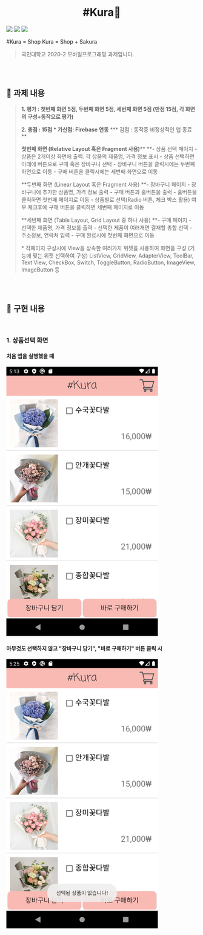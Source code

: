 <h1 align="center"> #Kura🌸</h1>
<div>
    <img src="https://img.shields.io/github/issues/minjj0905/ShopKura">
    <img src="https://img.shields.io/github/forks/minjj0905/ShopKura">
    <img src="https://img.shields.io/github/stars/minjj0905/ShopKura">
</div>


#Kura = Shop Kura = Shop + Sakura
> 국민대학교 2020-2 모바일프로그래밍 과제입니다.

<br>
<br>


## :cherry_blossom: 과제 내용

> **1. 평가 : 첫번째 화면 5점, 두번째 화면 5점, 세번째 화면 5점
>      (만점 15점, 각 화면의 구성+동작으로 평가)**
>
> **2. 총점 : 15점
>   \* 가산점: Firebase 연동**  *** 감점 : 동작중 비정상적인 앱 종료** 
>
> **첫번째 화면 (Relative Layout 혹은 Fragment 사용)****
> **- 상품 선택 페이지
> \- 상품은 2개이상 화면에 출력. 각 상품의 제품명, 가격 정보 표시 
> \- 상품 선택하면 아래에 버튼으로 구매 혹은 장바구니 선택
> \- 장바구니 버튼을 클릭시에는 두번째 화면으로 이동
> \- 구매 버튼을 클릭시에는 세번째 화면으로 이동
>
> **두번째 화면 (Linear Layout 혹은 Fragment 사용)
> **- 장바구니 페이지
> \- 장바구니에 추가한 상품명, 가격 정보 출력
> \- 구매 버튼과 홈버튼을 출럭
> \- 홈버튼을 클릭하면 첫번째 페이지로 이동
> \- 상품별로 선택(Radio 버튼, 체크 박스 활용) 여부 체크후에
>  구매 버튼을 클릭하면 세번째 페이지로 이동
>
> **세번째 화면 (Table Layout, Grid Layout 중 하나 사용)
> **- 구매 페이지
> \- 선택한 제품명, 가격 정보를 출력
> \- 선택한 제품이 여러개면 결재할 총합 선택
> \- 주소정보, 연락처 입력
> \- 구매 완료시에 첫번째 화면으로 이동
>
> \* 각페이지 구성시에 View을 상속한 여러가지 위젯을 사용하여 화면을 구성
>  (기능에 맞는 위젯 선택하여 구성)
>   ListView, GridView, AdapterView, ToolBar, Text View, CheckBox, Switch, 
>   ToggleButton, RadioButton, ImageView, ImageButton 등

<br>
<br>

## :cherry_blossom: 구현 내용

<br>

### 1. 상품선택 화면

#### 처음 앱을 실행했을 때
<img src="images/01_1.png" width="400">
<br>

#### 아무것도 선택하지 않고 "장바구니 담기", "바로 구매하기" 버튼 클릭 시
<img src="images/01_2.png" width="400">